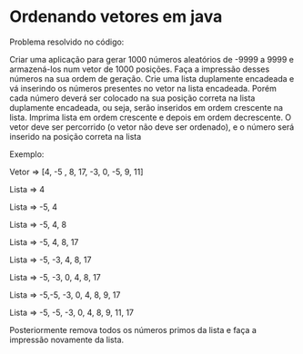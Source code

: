 # Ordenando vetores em java

Problema resolvido no código:

Criar uma aplicação para gerar 1000 números aleatórios de -9999 a 9999 e armazená-los  num vetor de 1000 posições. Faça a impressão desses números na sua ordem de geração. Crie uma lista duplamente encadeada e vá inserindo os números presentes no vetor na lista encadeada. Porém cada número deverá ser colocado na sua posição correta na lista duplamente encadeada, ou seja,  serão inseridos em ordem crescente na lista. Imprima lista em ordem crescente e depois em ordem decrescente. O vetor deve ser percorrido (o vetor não deve ser ordenado), e o número será inserido na posição correta na lista

Exemplo:

Vetor => [4, -5 , 8, 17, -3, 0, -5, 9, 11]

Lista => 4

Lista => -5, 4

Lista => -5, 4, 8

Lista => -5, 4, 8, 17

Lista => -5, -3, 4, 8, 17

Lista => -5, -3, 0, 4, 8, 17

Lista => -5,-5, -3, 0, 4, 8, 9, 17

Lista => -5, -5, -3, 0, 4, 8, 9, 11, 17

Posteriormente remova todos os números primos da lista e faça a impressão novamente da lista.
